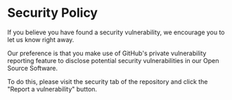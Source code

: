 # Security Policy

If you believe you have found a security vulnerability, we encourage you to let us know right away.

Our preference is that you make use of GitHub's private vulnerability reporting feature to disclose potential security vulnerabilities in our Open Source Software. 

To do this, please visit the security tab of the repository and click the "Report a vulnerability" button.